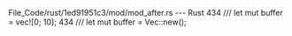 File_Code/rust/1ed91951c3/mod/mod_after.rs --- Rust
434 ///     let mut buffer = vec![0; 10];                                                                                                                    434 ///     let mut buffer = Vec::new();

